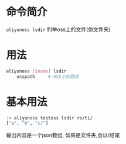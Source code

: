 命令简介
======= 

`aliyunoss lsdir` 列举oss上的文件(仿文件夹)
    

用法
=======

```bash
aliyunoss [$name] lsdir 
	osspath     # OSS上的路径 
```

基本用法
========

```bash
:> aliyunoss testoss lsdir rs/ti/
["a", "b", "c/"]
```

输出内容是一个json数组, 如果是文件夹,会以/结尾

